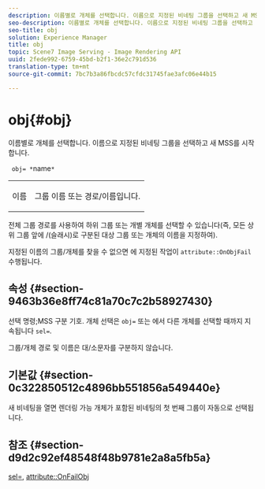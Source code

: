 ```yaml
---
description: 이름별로 개체를 선택합니다. 이름으로 지정된 비네팅 그룹을 선택하고 새 MSS를 시작합니다.
seo-description: 이름별로 개체를 선택합니다. 이름으로 지정된 비네팅 그룹을 선택하고 새 MSS를 시작합니다.
seo-title: obj
solution: Experience Manager
title: obj
topic: Scene7 Image Serving - Image Rendering API
uuid: 2fede992-6759-45bd-b2f1-36e2c791d536
translation-type: tm+mt
source-git-commit: 7bc7b3a86fbcdc57cfdc31745fae3afc06e44b15

---
```



# obj{#obj}

이름별로 개체를 선택합니다. 이름으로 지정된 비네팅 그룹을 선택하고 새 MSS를 시작합니다.

` obj= *`name`*`

<table id="simpletable_6E0DA6CBCDCF4CDDAFA5A4C38E0D5FC5"> 
 <tr class="strow"> 
  <td class="stentry"> <p> <span class="codeph"> <span class="varname"> 이름 </span></span> </p> </td> 
  <td class="stentry"> <p>그룹 이름 또는 경로/이름입니다. </p> </td> 
 </tr> 
</table>

전체 그룹 경로를 사용하여 하위 그룹 또는 개별 개체를 선택할 수 있습니다(즉, 모든 상위 그룹 앞에 /(슬래시)로 구분된 대상 그룹 또는 개체의 이름을 지정하여).

지정된 이름의 그룹/개체를 찾을 수 없으면 에 지정된 작업이 `attribute::OnObjFail` 수행됩니다.

## 속성 {#section-9463b36e8ff74c81a70c7c2b58927430}

선택 명령;MSS 구분 기호. 개체 선택은 `obj=` 또는 에서 다른 개체를 선택할 때까지 지속됩니다 `sel=`.

그룹/개체 경로 및 이름은 대/소문자를 구분하지 않습니다.

## 기본값 {#section-0c322850512c4896bb551856a549440e}

새 비네팅을 열면 렌더링 가능 개체가 포함된 비네팅의 첫 번째 그룹이 자동으로 선택됩니다.

## 참조 {#section-d9d2c92ef48548f48b9781e2a8a5fb5a}

[sel=](../../../../../ir-api/http-protocol/image-rendering-api-ref/c-ir-http-protocol-ref/c-ir-http-protocol-command-reference/r-ir-sel.md#reference-01322c58d414481385c29fcdd27a090b), [attribute::OnFailObj](../../../../../ir-api/material-cat/image-rendering-api-ref/c-ir-material-catalog/c-ir-attributes-reference/r-ir-onfailobj.md#reference-4c6ba90418e84da5831f8573bbbf2c8d)

